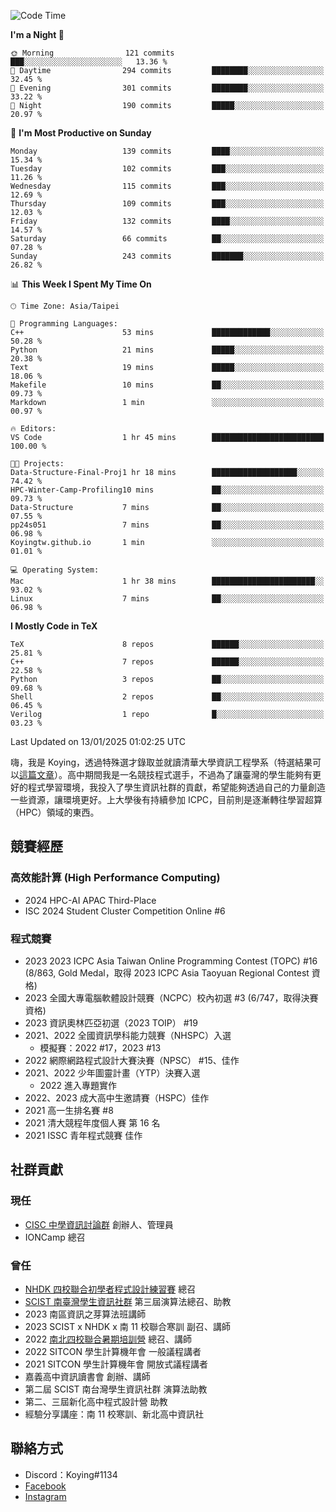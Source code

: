 <!--START_SECTION:waka-->
![Code Time](http://img.shields.io/badge/Code%20Time-1%2C302%20hrs%2057%20mins-blue)

**I'm a Night 🦉** 

```text
🌞 Morning                121 commits         ███░░░░░░░░░░░░░░░░░░░░░░   13.36 % 
🌆 Daytime                294 commits         ████████░░░░░░░░░░░░░░░░░   32.45 % 
🌃 Evening                301 commits         ████████░░░░░░░░░░░░░░░░░   33.22 % 
🌙 Night                  190 commits         █████░░░░░░░░░░░░░░░░░░░░   20.97 % 
```
📅 **I'm Most Productive on Sunday** 

```text
Monday                   139 commits         ████░░░░░░░░░░░░░░░░░░░░░   15.34 % 
Tuesday                  102 commits         ███░░░░░░░░░░░░░░░░░░░░░░   11.26 % 
Wednesday                115 commits         ███░░░░░░░░░░░░░░░░░░░░░░   12.69 % 
Thursday                 109 commits         ███░░░░░░░░░░░░░░░░░░░░░░   12.03 % 
Friday                   132 commits         ████░░░░░░░░░░░░░░░░░░░░░   14.57 % 
Saturday                 66 commits          ██░░░░░░░░░░░░░░░░░░░░░░░   07.28 % 
Sunday                   243 commits         ███████░░░░░░░░░░░░░░░░░░   26.82 % 
```


📊 **This Week I Spent My Time On** 

```text
🕑︎ Time Zone: Asia/Taipei

💬 Programming Languages: 
C++                      53 mins             █████████████░░░░░░░░░░░░   50.28 % 
Python                   21 mins             █████░░░░░░░░░░░░░░░░░░░░   20.38 % 
Text                     19 mins             █████░░░░░░░░░░░░░░░░░░░░   18.06 % 
Makefile                 10 mins             ██░░░░░░░░░░░░░░░░░░░░░░░   09.73 % 
Markdown                 1 min               ░░░░░░░░░░░░░░░░░░░░░░░░░   00.97 % 

🔥 Editors: 
VS Code                  1 hr 45 mins        █████████████████████████   100.00 % 

🐱‍💻 Projects: 
Data-Structure-Final-Proj1 hr 18 mins        ███████████████████░░░░░░   74.42 % 
HPC-Winter-Camp-Profiling10 mins             ██░░░░░░░░░░░░░░░░░░░░░░░   09.73 % 
Data-Structure           7 mins              ██░░░░░░░░░░░░░░░░░░░░░░░   07.55 % 
pp24s051                 7 mins              ██░░░░░░░░░░░░░░░░░░░░░░░   06.98 % 
Koyingtw.github.io       1 min               ░░░░░░░░░░░░░░░░░░░░░░░░░   01.01 % 

💻 Operating System: 
Mac                      1 hr 38 mins        ███████████████████████░░   93.02 % 
Linux                    7 mins              ██░░░░░░░░░░░░░░░░░░░░░░░   06.98 % 
```

**I Mostly Code in TeX** 

```text
TeX                      8 repos             ██████░░░░░░░░░░░░░░░░░░░   25.81 % 
C++                      7 repos             ██████░░░░░░░░░░░░░░░░░░░   22.58 % 
Python                   3 repos             ██░░░░░░░░░░░░░░░░░░░░░░░   09.68 % 
Shell                    2 repos             ██░░░░░░░░░░░░░░░░░░░░░░░   06.45 % 
Verilog                  1 repo              █░░░░░░░░░░░░░░░░░░░░░░░░   03.23 % 
```




 Last Updated on 13/01/2025 01:02:25 UTC
<!--END_SECTION:waka-->


嗨，我是 Koying，透過特殊選才錄取並就讀清華大學資訊工程學系（特選結果可以[這篇文章](https://koyingtw.github.io/2022/10/31/%E7%89%B9%E9%81%B8%E5%BF%83%E5%BE%97/)）。高中期間我是一名競技程式選手，不過為了讓臺灣的學生能夠有更好的程式學習環境，我投入了學生資訊社群的貢獻，希望能夠透過自己的力量創造一些資源，讓環境更好。上大學後有持續參加 ICPC，目前則是逐漸轉往學習超算（HPC）領域的東西。

## 競賽經歷
### 高效能計算 (High Performance Computing)
- 2024 HPC-AI APAC Third-Place
- ISC 2024 Student Cluster Competition Online #6

### 程式競賽
- 2023 2023 ICPC Asia Taiwan Online Programming Contest (TOPC) #16 (8/863, Gold Medal，取得 2023 ICPC Asia Taoyuan Regional Contest 資格)
- 2023 全國大專電腦軟體設計競賽（NCPC）校內初選 #3 (6/747，取得決賽資格)
- 2023 資訊奧林匹亞初選（2023 TOIP） #19
- 2021、2022 全國資訊學科能力競賽（NHSPC）入選
    - 模擬賽：2022 #17，2023 #13
- 2022 網際網路程式設計大賽決賽（NPSC） #15、佳作
- 2021、2022 少年圖靈計畫（YTP）決賽入選
    - 2022 進入專題實作
- 2022、2023 成大高中生邀請賽（HSPC）佳作
- 2021 高一生排名賽 #8
- 2021 清大競程年度個人賽 第 16 名
- 2021 ISSC 青年程式競賽 佳作

## 社群貢獻
### 現任
- [CISC 中學資訊討論群](https://discord.gg/mc9CgJvjZz) 創辦人、管理員
- IONCamp 總召

### 曾任
- [NHDK 四校聯合初學者程式設計練習賽](https://www.facebook.com/profile.php?id=100064076583372) 總召
- [SCIST 南臺灣學生資訊社群](https://www.facebook.com/scist.tw) 第三屆演算法總召、助教
- 2023 南區資訊之芽算法班講師
- 2023 SCIST x NHDK x 南 11 校聯合寒訓 副召、講師
- 2022 [南北四校聯合暑期培訓營](https://github.com/HHSH-CYSH-WGSH-HSNU-Summer-Camp/) 總召、講師
- 2022 SITCON 學生計算機年會 一般議程講者
- 2021 SITCON 學生計算機年會 開放式議程講者
- 嘉義高中資訊讀書會 創辦、講師
- 第二屆 SCIST 南台灣學生資訊社群 演算法助教
- 第二、三屆新化高中程式設計營 助教
- 經驗分享講座：南 11 校寒訓、新北高中資訊社

## 聯絡方式
- Discord：Koying#1134
- [Facebook](https://www.facebook.com/profile.php?id=100015800760577)
- [Instagram](https://www.instagram.com/cisc._.koying/)
